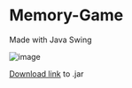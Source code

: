 # Memory-Game
Made with Java Swing

![image](https://github.com/user-attachments/assets/4fa979a4-f72e-4035-8c22-e50c30b66818)

[Download link](https://github.com/SalvaColl/Memory-Game/releases/download/v1.0.0/MemoryGame.jar) to .jar
